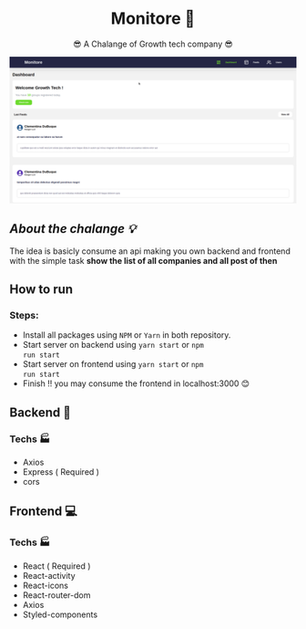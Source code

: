 <div align='center'>

# Monitore :satellite:

:sunglasses: A Chalange of Growth tech company :sunglasses:

<img src='./assets/Challenge.gif' />

</div>

## _About the chalange :bulb:_

The idea is basicly consume an api making you own backend and frontend with the simple task <b>show the list of all companies and all post of then</b>

## How to run

### Steps:

- Install all packages using `NPM` or `Yarn` in both repository.
- Start server on backend using <code>yarn start</code> or <code>npm run start</code>
- Start server on frontend using <code>yarn start</code> or <code>npm run start</code>
- Finish !! you may consume the frontend in localhost:3000 :blush:

## Backend :floppy_disk:

### Techs :factory:

- Axios
- Express ( Required )
- cors

## Frontend :computer:

### Techs :factory:

- React ( Required )
- React-activity
- React-icons
- React-router-dom
- Axios
- Styled-components
